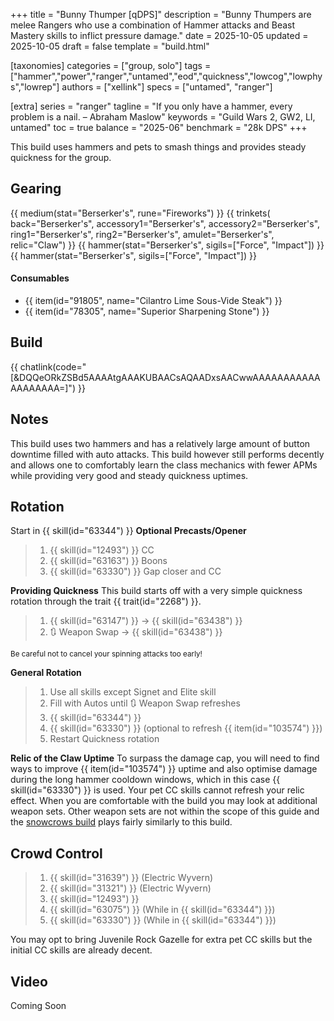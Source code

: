 +++
title = "Bunny Thumper [qDPS]"
description = "Bunny Thumpers are melee Rangers who use a combination of Hammer attacks and Beast Mastery skills to inflict pressure damage."
date = 2025-10-05
updated = 2025-10-05
draft = false
template = "build.html"

[taxonomies]
categories = ["group, solo"]
tags = ["hammer","power","ranger","untamed","eod","quickness","lowcog","lowphys","lowrep"]
authors = ["xellink"]
specs = ["untamed", "ranger"]

[extra]
series = "ranger"
tagline = "If you only have a hammer, every problem is a nail. – Abraham Maslow"
keywords = "Guild Wars 2, GW2, LI, untamed"
toc = true
balance = "2025-06"
benchmark = "28k DPS"
+++

This build uses hammers and pets to smash things and provides steady quickness for the group.

## Gearing

{{ medium(stat="Berserker's", rune="Fireworks") }}
	{{ trinkets(
	back="Berserker's",
	accessory1="Berserker's",
	accessory2="Berserker's",
	ring1="Berserker's",
	ring2="Berserker's",
	amulet="Berserker's",
	relic="Claw") }}
{{ hammer(stat="Berserker's", sigils=["Force", "Impact"]) }}
{{ hammer(stat="Berserker's", sigils=["Force", "Impact"]) }}

#### Consumables
- {{ item(id="91805", name="Cilantro Lime Sous-Vide Steak") }}
- {{ item(id="78305", name="Superior Sharpening Stone") }}

## Build
{{ chatlink(code="[&DQQeORkZSBd5AAAAtgAAAKUBAACsAQAADxsAACwwAAAAAAAAAAAAAAAAAAA=]") }}

## Notes
This build uses two hammers and has a relatively large amount of button downtime filled with auto attacks. This build however still performs decently and allows one to comfortably learn the class mechanics with fewer APMs while providing very good and steady quickness uptimes.

## Rotation
Start in {{ skill(id="63344") }}
**Optional Precasts/Opener** 
> 1. {{ skill(id="12493") }} CC
> 1. {{ skill(id="63163") }} Boons
> 1. {{ skill(id="63330") }} Gap closer and CC

**Providing Quickness**
This build starts off with a very simple quickness rotation through the trait {{ trait(id="2268") }}.
> 1. {{ skill(id="63147") }} -> {{ skill(id="63438") }}
> 1. 🔃 Weapon Swap -> {{ skill(id="63438") }}

<small>Be careful not to cancel your spinning attacks too early!</small>

**General Rotation**
> 1. Use all skills except Signet and Elite skill
> 1. Fill with Autos until 🔃 Weapon Swap refreshes
> 1. {{ skill(id="63344") }}
> 1. {{ skill(id="63330") }} (optional to refresh {{ item(id="103574") }})
> 1. Restart Quickness rotation

**Relic of the Claw Uptime**
To surpass the damage cap, you will need to find ways to improve {{ item(id="103574") }} uptime and also optimise damage during the long hammer cooldown windows, which in this case {{ skill(id="63330") }} is used. Your pet CC skills cannot refresh your relic effect. When you are comfortable with the build you may look at additional weapon sets. Other weapon sets are not within the scope of this guide and the [snowcrows build](https://snowcrows.com/builds/raids/ranger/power-quickness-untamed) plays fairly similarly to this build.

## Crowd Control
> 1. {{ skill(id="31639") }} (Electric Wyvern)
> 2. {{ skill(id="31321") }} (Electric Wyvern)
> 3. {{ skill(id="12493") }}
> 4. {{ skill(id="63075") }} (While in {{ skill(id="63344") }})
> 5. {{ skill(id="63330") }} (While in {{ skill(id="63344") }})

You may opt to bring Juvenile Rock Gazelle for extra pet CC skills but the initial CC skills are already decent.

## Video
Coming Soon